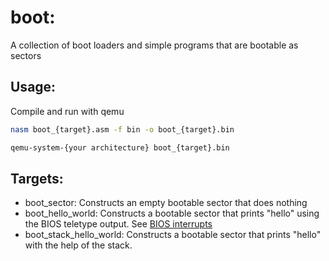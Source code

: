 # boot:
A collection of boot loaders and simple programs that are bootable as sectors

## Usage:
Compile and run with qemu

```bash
nasm boot_{target}.asm -f bin -o boot_{target}.bin

qemu-system-{your architecture} boot_{target}.bin
```

## Targets:
* boot_sector: Constructs an empty bootable sector that does nothing
* boot_hello_world: Constructs a bootable sector that prints "hello" using the
BIOS teletype output. See [BIOS interrupts](https://en.wikipedia.org/wiki/INT_10H)
* boot_stack_hello_world: Constructs a bootable sector that prints "hello" with the help of the stack.
